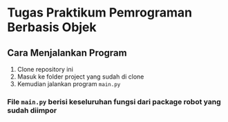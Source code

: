# Tugas Praktikum Pemrograman Berbasis Objek

## Cara Menjalankan Program
1. Clone repository ini
2. Masuk ke folder project yang sudah di clone
3. Kemudian jalankan program `main.py`

### File `main.py` berisi keseluruhan fungsi dari package robot yang sudah diimpor
